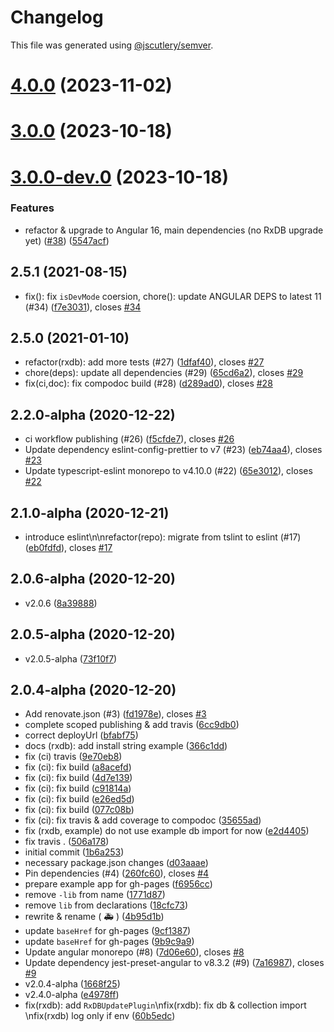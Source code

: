 # Changelog

This file was generated using [@jscutlery/semver](https://github.com/jscutlery/semver).

# [4.0.0](https://github.com/voznik/ngx-odm/compare/v3.0.0...v4.0.0) (2023-11-02)

# [3.0.0](https://github.com/voznik/ngx-odm/compare/v3.0.0-dev.0...v3.0.0) (2023-10-18)

# [3.0.0-dev.0](https://github.com/voznik/ngx-odm/compare/v2.5.1...v3.0.0-dev.0) (2023-10-18)

### Features

- refactor & upgrade to Angular 16, main dependencies (no RxDB upgrade yet) ([#38](https://github.com/voznik/ngx-odm/issues/38)) ([5547acf](https://github.com/voznik/ngx-odm/commit/5547acfcff324ad105b4f6526fab0c439e796524))

## 2.5.1 (2021-08-15)

- fix(): fix `isDevMode` coersion, chore(): update ANGULAR DEPS to latest 11 (#34) ([f7e3031](https://github.com/voznik/ngx-odm/commit/f7e3031)), closes [#34](https://github.com/voznik/ngx-odm/issues/34)

## 2.5.0 (2021-01-10)

- refactor(rxdb): add more tests (#27) ([1dfaf40](https://github.com/voznik/ngx-odm/commit/1dfaf40)), closes [#27](https://github.com/voznik/ngx-odm/issues/27)
- chore(deps): update all dependencies (#29) ([65cd6a2](https://github.com/voznik/ngx-odm/commit/65cd6a2)), closes [#29](https://github.com/voznik/ngx-odm/issues/29)
- fix(ci,doc): fix compodoc build (#28) ([d289ad0](https://github.com/voznik/ngx-odm/commit/d289ad0)), closes [#28](https://github.com/voznik/ngx-odm/issues/28)

## 2.2.0-alpha (2020-12-22)

- ci workflow publishing (#26) ([f5cfde7](https://github.com/voznik/ngx-odm/commit/f5cfde7)), closes [#26](https://github.com/voznik/ngx-odm/issues/26)
- Update dependency eslint-config-prettier to v7 (#23) ([eb74aa4](https://github.com/voznik/ngx-odm/commit/eb74aa4)), closes [#23](https://github.com/voznik/ngx-odm/issues/23)
- Update typescript-eslint monorepo to v4.10.0 (#22) ([65e3012](https://github.com/voznik/ngx-odm/commit/65e3012)), closes [#22](https://github.com/voznik/ngx-odm/issues/22)

## 2.1.0-alpha (2020-12-21)

- introduce eslint\n\nrefactor(repo): migrate from tslint to eslint (#17) ([eb0fdfd](https://github.com/voznik/ngx-odm/commit/eb0fdfd)), closes [#17](https://github.com/voznik/ngx-odm/issues/17)

## 2.0.6-alpha (2020-12-20)

- v2.0.6 ([8a39888](https://github.com/voznik/ngx-odm/commit/8a39888))

## 2.0.5-alpha (2020-12-20)

- v2.0.5-alpha ([73f10f7](https://github.com/voznik/ngx-odm/commit/73f10f7))

## 2.0.4-alpha (2020-12-20)

- Add renovate.json (#3) ([fd1978e](https://github.com/voznik/ngx-odm/commit/fd1978e)), closes [#3](https://github.com/voznik/ngx-odm/issues/3)
- complete scoped publishing & add travis ([6cc9db0](https://github.com/voznik/ngx-odm/commit/6cc9db0))
- correct deployUrl ([bfabf75](https://github.com/voznik/ngx-odm/commit/bfabf75))
- docs (rxdb): add install string example ([366c1dd](https://github.com/voznik/ngx-odm/commit/366c1dd))
- fix (ci) travis ([9e70eb8](https://github.com/voznik/ngx-odm/commit/9e70eb8))
- fix (ci): fix build ([a8acefd](https://github.com/voznik/ngx-odm/commit/a8acefd))
- fix (ci): fix build ([4d7e139](https://github.com/voznik/ngx-odm/commit/4d7e139))
- fix (ci): fix build ([c91814a](https://github.com/voznik/ngx-odm/commit/c91814a))
- fix (ci): fix build ([e26ed5d](https://github.com/voznik/ngx-odm/commit/e26ed5d))
- fix (ci): fix build ([077c08b](https://github.com/voznik/ngx-odm/commit/077c08b))
- fix (ci): fix travis & add coverage to compodoc ([35655ad](https://github.com/voznik/ngx-odm/commit/35655ad))
- fix (rxdb, example) do not use example db import for now ([e2d4405](https://github.com/voznik/ngx-odm/commit/e2d4405))
- fix travis . ([506a178](https://github.com/voznik/ngx-odm/commit/506a178))
- initial commit ([1b6a253](https://github.com/voznik/ngx-odm/commit/1b6a253))
- necessary package.json changes ([d03aaae](https://github.com/voznik/ngx-odm/commit/d03aaae))
- Pin dependencies (#4) ([260fc60](https://github.com/voznik/ngx-odm/commit/260fc60)), closes [#4](https://github.com/voznik/ngx-odm/issues/4)
- prepare example app for gh-pages ([f6956cc](https://github.com/voznik/ngx-odm/commit/f6956cc))
- remove `-lib` from name ([1771d87](https://github.com/voznik/ngx-odm/commit/1771d87))
- remove `lib` from declarations ([18cfc73](https://github.com/voznik/ngx-odm/commit/18cfc73))
- rewrite & rename ( :ambulance: ) ([4b95d1b](https://github.com/voznik/ngx-odm/commit/4b95d1b))
- update `baseHref` for gh-pages ([9cf1387](https://github.com/voznik/ngx-odm/commit/9cf1387))
- update `baseHref` for gh-pages ([9b9c9a9](https://github.com/voznik/ngx-odm/commit/9b9c9a9))
- Update angular monorepo (#8) ([7d06e60](https://github.com/voznik/ngx-odm/commit/7d06e60)), closes [#8](https://github.com/voznik/ngx-odm/issues/8)
- Update dependency jest-preset-angular to v8.3.2 (#9) ([7a16987](https://github.com/voznik/ngx-odm/commit/7a16987)), closes [#9](https://github.com/voznik/ngx-odm/issues/9)
- v2.0.4-alpha ([1668f25](https://github.com/voznik/ngx-odm/commit/1668f25))
- v2.4.0-alpha ([e4978ff](https://github.com/voznik/ngx-odm/commit/e4978ff))
- fix(rxdb): add `RxDBUpdatePlugin`\nfix(rxdb): fix db & collection import \nfix(rxdb) log only if env ([60b5edc](https://github.com/voznik/ngx-odm/commit/60b5edc))
